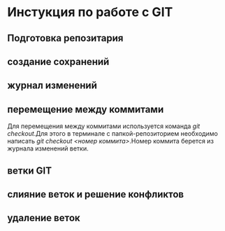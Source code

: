 # Инстукция по работе с GIT
## Подготовка репозитария
## создание сохранений
## журнал изменений
## перемещение между коммитами
Для перемещения между коммитами используется команда *git checkout*.Для этого в терминале с папкой-репозиторием необходимо написать *git checkout <номер коммита>*.Номер коммита берется из журнала изменений ветки.

## ветки GIT
## слияние веток  и решение конфликтов
## удаление веток